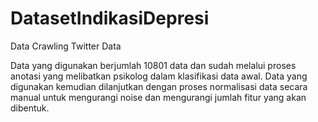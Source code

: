 # DatasetIndikasiDepresi
Data Crawling Twitter Data

Data yang digunakan berjumlah 10801 data dan sudah melalui proses anotasi yang melibatkan psikolog dalam klasifikasi data awal.
Data yang digunakan kemudian dilanjutkan dengan proses normalisasi data secara manual untuk mengurangi noise dan mengurangi jumlah fitur yang akan dibentuk.
